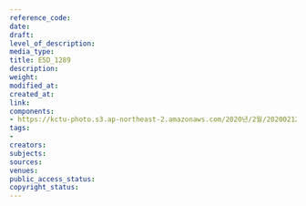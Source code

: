 ```yaml
---
reference_code: 
date: 
draft: 
level_of_description: 
media_type: 
title: E5D_1289
description: 
weight: 
modified_at: 
created_at: 
link: 
components:
- https://kctu-photo.s3.ap-northeast-2.amazonaws.com/2020년/2월/20200212_영남대의료원+고공농성+해단집회/E5D_1289.jpg
tags:
- 
creators: 
subjects: 
sources: 
venues: 
public_access_status: 
copyright_status: 
---
```

